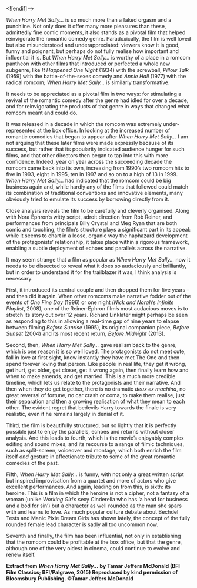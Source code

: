 

<![endif]-->

_When Harry Met Sally…_ is so much more than a faked orgasm and a punchline. Not only does it offer many more pleasures than these, admittedly fine comic moments, it also stands as a pivotal film that helped reinvigorate the romantic comedy genre. Paradoxically, the film is well loved but also misunderstood and underappreciated: viewers know it is good, funny and poignant, but perhaps do not fully realise how important and influential it is. But _When Harry Met Sally…_ is worthy of a place in a romcom pantheon with other films that introduced or perfected a whole new subgenre, like _It Happened One Night_ (1934) with the screwball, _Pillow Talk_ (1959)  with the battle-of-the-sexes comedy and _Annie Hall_ (1977)  with the radical romcom; _When Harry Met Sally…_ is similarly transformative.

It needs to be appreciated as a pivotal film in two ways: for stimulating a revival of the romantic comedy after the genre had idled for over a decade, and for reinvigorating the products of that genre in ways that changed what romcom meant and could do.

It was released in a decade in which the romcom was extremely under-represented at the box office. In looking at the increased number of romantic comedies that began to appear after _When Harry Met Sally…_ I am not arguing that these later films were made expressly because of its success, but rather that its popularity indicated audience hunger for such films, and that other directors then began to tap into this with more confidence. Indeed, year on year across the succeeding decade the romcom came back into its own, increasing from 1990’s two romcom hits to five in 1993, eight in 1995, ten in 1997 and so on to a high of 13 in 1999. _When Harry Met Sally…_ had indicated that the romcom could be big business again and, while hardly any of the films that followed could match its combination of traditional conventions and innovative elements, many obviously tried to emulate its success by borrowing directly from it.

Close analysis reveals the film to be carefully and cleverly organised. Along with Nora Ephron’s witty script, adroit direction from Rob Reiner, and performances from principals Billy Crystal and Meg Ryan that are both comic and touching, the film’s structure plays a significant part in its appeal: while it seems to chart in a loose, organic way the haphazard development of the protagonists’ relationship, it takes place within a rigorous framework, enabling a subtle deployment of echoes and parallels across the narrative.

It may seem strange that a film as popular as _When Harry Met Sally…_ now it needs to be dissected to reveal what it does so audaciously and brilliantly, but in order to understand it for the trailblazer it was, I think analysis is necessary.

First, it introduced its central couple and then dropped them for five years – and then did it again. When other romcoms make narrative fodder out of the events of _One Fine Day_ (1996) or one night _(Nick and Norah’s Infinite Playlist_, 2008), one of the Reiner-Ephron film’s most audacious moves is to stretch its story out over 12 years. Richard Linklater might perhaps be seen as responding to this in allowing a real-time gap of nine years to elapse between filming _Before Sunrise_ (1995), its original companion piece, _Before Sunset_ (2004) and its most recent return, _Before Midnight_ (2013).

Second, then, _When Harry Met Sally…_ gave realism back to the genre, which is one reason it is so well loved. The protagonists do not meet cute, fall in love at first sight, know instantly they have met The One and then spend forever loving that person. Like people in real life, they get it wrong, get hurt, get older, get closer, get it wrong again, then finally learn how and when to make amends, and get married. This is a much more credible timeline, which lets us relate to the protagonists and their narrative. And then when they do get together, there is no dramatic _deux ex machina_, no great reversal of fortune, no car crash or coma, to make them realise, just their separation and then a growing realisation of what they mean to each other. The evident regret that bedevils Harry towards the finale is very realistic, even if he remains largely in denial of it.

Third, the film is beautifully structured, but so lightly that it is perfectly possible just to enjoy the parallels, echoes and returns without closer analysis. And this leads to fourth, which is the movie’s enjoyably complex editing and sound mixes, and its recourse to a range of filmic techniques, such as split-screen, voiceover and montage, which both enrich the film itself _and_ gesture in affectionate tribute to some of the great romantic comedies of the past.

Fifth, _When Harry Met Sally…_ is funny, with not only a great written script but inspired improvisation from a quartet and more of actors who give excellent performances. And again, leading on from this, is sixth: its heroine. This is a film in which the heroine is not a cipher, not a fantasy of a woman (unlike _Working Girl_’s sexy Cinderella who has ‘a head for business and a bod for sin’) but a character as well rounded as the man she spars with and learns to love. As much popular culture debate about Bechdel Tests and Manic Pixie Dream Girls has shown lately, the concept of the fully rounded female lead character is sadly all too uncommon now.

Seventh and finally, the film has been influential, not only in establishing that the romcom could be profitable at the box office, but that the genre, although one of the very oldest in cinema, could continue to evolve and renew itself.

**Extract from _When Harry Met Sally…_ by Tamar Jeffers McDonald (BFI Film Classics; BFI/Palgrave, 2015) Reproduced by kind permission of Bloomsbury Publishing. ©Tamar Jeffers McDonald**  
<br>
<!--stackedit_data:
eyJoaXN0b3J5IjpbMTk1MTIwMTE1OSwxMzU5MjI1MDM1XX0=
-->
